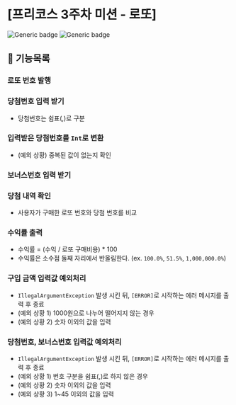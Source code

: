 # [프리코스 3주차 미션 - 로또]

![Generic badge](https://img.shields.io/badge/precourse-Kotlin-purple.svg)
![Generic badge](https://img.shields.io/badge/precourse-week3-red.svg)

## 📜 기능목록
### 로또 번호 발행
### 당첨번호 입력 받기
- 당첨번호는 쉼표(,)로 구분

### 입력받은 당첨번호를 `Int`로 변환
- (예외 상황) 중복된 값이 없는지 확인

### 보너스번호 입력 받기
### 당첨 내역 확인
- 사용자가 구매한 로또 번호와 당첨 번호를 비교

### 수익률 출력
- 수익률 = (수익 / 로또 구매비용) * 100
- 수익률은 소수점 둘째 자리에서 반올림한다. (ex. `100.0%`, `51.5%`, `1,000,000.0%`)

### 구입 금액 입력값 예외처리
- `IllegalArgumentException` 발생 시킨 뒤, `[ERROR]`로 시작하는 에러 메시지를 출력 후 종료
- (예외 상황 1) 1000원으로 나누어 떨어지지 않는 경우
- (예외 상황 2) 숫자 이외의 값을 입력

### 당첨번호, 보너스번호 입력값 예외처리
- `IllegalArgumentException` 발생 시킨 뒤, `[ERROR]`로 시작하는 에러 메시지를 출력 후 종료
- (예외 상황 1) 번호 구분을 쉼표(,)로 하지 않은 경우
- (예외 상황 2) 숫자 이외의 값을 입력
- (예외 상황 3) 1~45 이외의 값을 입력